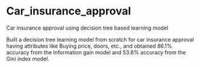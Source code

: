 # Car_insurance_approval
Car insurance approval using decision tree based learning model

Built a decision tree learning model from scratch for car insurance approval having attributes like Buying
price, doors, etc., and obtained 86.1% accuracy from the Information gain model and 53.8% accuracy from the Gini
index model.
